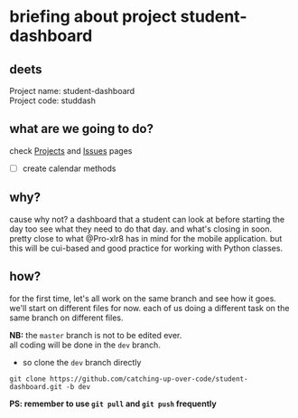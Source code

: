 # briefing about project student-dashboard

## deets
Project name: student-dashboard\
Project code: studdash

## what are we going to do?
check [Projects](../../projects) and [Issues](https://github.com/catching-up-over-code/student-dashboard/issues) pages
- [ ] create calendar methods

## why?
cause why not? a dashboard that a student can look at before starting the day too see what they need to do that day. and what's closing in soon.
pretty close to what @Pro-xlr8 has in mind for the mobile application. but this will be cui-based and good practice for working with Python classes.

## how?
for the first time, let's all work on the same branch and see how it goes. we'll start on different files for now. each of us doing a different task on the same branch on different files.

**NB:** the ```master``` branch is not to be edited ever.\
all coding will be done in the ```dev``` branch.

* so clone the ```dev``` branch directly 
```
git clone https://github.com/catching-up-over-code/student-dashboard.git -b dev
```
**PS: remember to use ```git pull``` and ```git push``` frequently**


